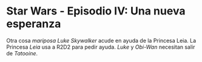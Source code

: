 # Star Wars -  Episodio IV: Una nueva esperanza

Otra cosa *mariposa*
*Luke Skywalker* acude en ayuda de la Princesa Leia.
La Princesa *Leia* usa a R2D2 para pedir ayuda.
*Luke* y *Obi-Wan* necesitan salir de *Tatooine*.
